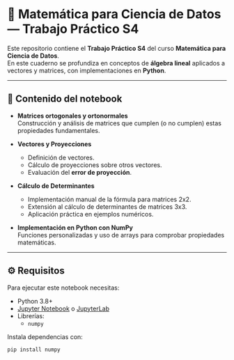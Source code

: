 # 📘 Matemática para Ciencia de Datos — Trabajo Práctico S4

Este repositorio contiene el **Trabajo Práctico S4** del curso **Matemática para Ciencia de Datos**.  
En este cuaderno se profundiza en conceptos de **álgebra lineal** aplicados a vectores y matrices, con implementaciones en **Python**.

---

## 📂 Contenido del notebook

- **Matrices ortogonales y ortonormales**  
  Construcción y análisis de matrices que cumplen (o no cumplen) estas propiedades fundamentales.

- **Vectores y Proyecciones**  
  - Definición de vectores.  
  - Cálculo de proyecciones sobre otros vectores.  
  - Evaluación del **error de proyección**.

- **Cálculo de Determinantes**  
  - Implementación manual de la fórmula para matrices 2x2.  
  - Extensión al cálculo de determinantes de matrices 3x3.  
  - Aplicación práctica en ejemplos numéricos.

- **Implementación en Python con NumPy**  
  Funciones personalizadas y uso de arrays para comprobar propiedades matemáticas.

---

## ⚙️ Requisitos

Para ejecutar este notebook necesitas:

- Python 3.8+
- [Jupyter Notebook](https://jupyter.org/) o [JupyterLab](https://jupyter.org/install)
- Librerías:
  - `numpy`

Instala dependencias con:

```bash
pip install numpy

